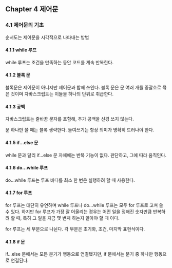## Chapter 4 제어문

### 4.1 제어문의 기초

순서도는 제어문을 시각적으로 나타내는 방법

#### 4.1.1 while 루프

while 루프는 조건을 만족하는 동안 코드를 계속 반복한다.

#### 4.1.2 블록 문

블록문은 제어문이 아니지만 제어문과 함께 쓰인다.
블록 문은 문 여러 개를 중괄호로 묶은 것이며 자바스크립트는 이들을 하나의 단위로 취급한다.

#### 4.1.3 공백

자바스크립트는 줄바꿈 문자를 포함해, 추가 공백을 신경 쓰지 않는다.

문 하나만 쓸 때는 블록 생략한다.
들여쓰기는 항상 의미가 명확히 드러나야 한다.

#### 4.1.5 if...else 문

while 문과 달리 if...else 문 자체에는 반복 기능이 없다.
판단하고, 그에 따라 움직인다.

#### 4.1.6 do...while 루프

do...while 루프는 루프 바디를 최소 한 번은 실행하려 할 때 사용한다.

#### 4.1.7 for 루프

for 루프는 대단히 유연하며 while 루프나 do...while 루프는 모두 for 루프로 고쳐 쓸 수 있다.
하지만 for 루프가 가장 잘 어울리는 경우는 어떤 일을 정해진 숫자만큼 반복하려 할 때, 특히 그 일을 지금 몇 번째 하는지 알아야 할 때 이다.

for 루프는 세 부분으로 나뉜다.
각 부분은 초기화, 조건, 마지막 표현식이다.

#### 4.1.8 if 문

if...else 문에서는 모든 분기가 행동으로 연결됐지만, if 문에서는 분기 중 하나만 행동으로 연결된다.
